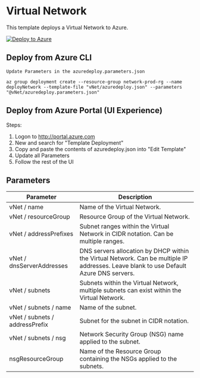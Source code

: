 # Virtual Network

This template deploys a Virtual Network to Azure. 

[![Deploy to Azure](http://azuredeploy.net/deploybutton.png)](https://portal.azure.com/#create/Microsoft.Template/uri/https%3A%2F%2Fraw.githubusercontent.com%2FCloudDirect%2FARMLab%2Fmaster%2Ftemplates%2FvNet%2Fazuredeploy.json)


## Deploy from Azure CLI

	Update Parameters in the azuredeploy.parameters.json
	
	az group deployment create --resource-group network-prod-rg --name deployNetwork --template-file "vNet/azuredeploy.json" --parameters "@vNet/azuredeploy.parameters.json"


## Deploy from Azure Portal (UI Experience)

Steps:
1.  Logon to http://portal.azure.com
2.  New and search for "Template Deployment"
3.  Copy and paste the contents of azuredeploy.json into "Edit Template"
4.  Update all Parameters
5.  Follow the rest of the UI

## Parameters

| Parameter                      | Description 
| ------------------------------ | ----------- 
| vNet / name                    | Name of the Virtual Network.
| vNet / resourceGroup           | Resource Group of the Virtual Network.
| vNet / addressPrefixes         | Subnet ranges within the Virtual Network in CIDR notation. Can be multiple ranges.
| vNet / dnsServerAddresses      | DNS servers allocation by DHCP within the Virtual Network. Can be multiple IP addresses. Leave blank to use Default Azure DNS servers.
| vNet / subnets                 | Subnets within the Virtual Network, multiple subnets can exist within the Virtual Network.
| vNet / subnets / name          | Name of the subnet.
| vNet / subnets / addressPrefix | Subnet for the subnet in CIDR notation.
| vNet / subnets / nsg           | Network Security Group (NSG) name applied to the subnet.
| nsgResourceGroup               | Name of the Resource Group containing the NSGs applied to the subnets.

